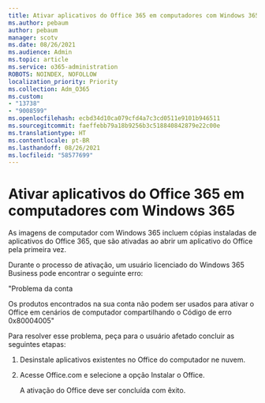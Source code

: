 ```yaml
---
title: Ativar aplicativos do Office 365 em computadores com Windows 365
ms.author: pebaum
author: pebaum
manager: scotv
ms.date: 08/26/2021
ms.audience: Admin
ms.topic: article
ms.service: o365-administration
ROBOTS: NOINDEX, NOFOLLOW
localization_priority: Priority
ms.collection: Adm_O365
ms.custom:
- "13738"
- "9008599"
ms.openlocfilehash: ecbd34d10ca079cfd4a7c3cd0511e9101b946511
ms.sourcegitcommit: faeffebb79a18b9256b3c518840842879e22c00e
ms.translationtype: HT
ms.contentlocale: pt-BR
ms.lasthandoff: 08/26/2021
ms.locfileid: "58577699"
---
```

# <a name="activating-office-365-applications-on-windows-365-pcs"></a>Ativar aplicativos do Office 365 em computadores com Windows 365

As imagens de computador com Windows 365 incluem cópias instaladas de aplicativos do Office 365, que são ativadas ao abrir um aplicativo do Office pela primeira vez.

Durante o processo de ativação, um usuário licenciado do Windows 365 Business pode encontrar o seguinte erro:

"Problema da conta

Os produtos encontrados na sua conta não podem ser usados para ativar o Office em cenários de computador compartilhando o Código de erro 0x80004005"

Para resolver esse problema, peça para o usuário afetado concluir as seguintes etapas: 

1. Desinstale aplicativos existentes no Office do computador ne nuvem.
1. Acesse Office.com e selecione a opção Instalar o Office.

    A ativação do Office deve ser concluída com êxito.

